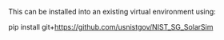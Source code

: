 This can be installed into an existing virtual environment using: 

pip install git+https://github.com/usnistgov/NIST_SG_SolarSim
    
